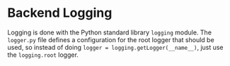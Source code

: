 # Backend Logging

Logging is done with the Python standard library `logging` module.  The
`logger.py` file defines a configuration for the root logger that should be
used, so instead of doing `logger = logging.getLogger(__name__)`, just use the
`logging.root` logger.
